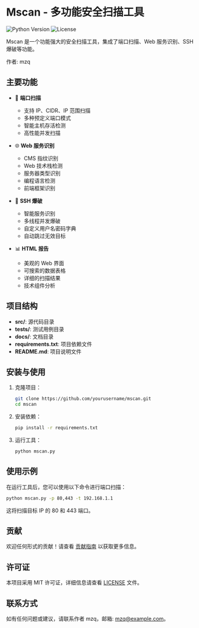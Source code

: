 # Mscan - 多功能安全扫描工具

![Python Version](https://img.shields.io/badge/python-3.7+-blue)
![License](https://img.shields.io/badge/license-MIT-green)

Mscan 是一个功能强大的安全扫描工具，集成了端口扫描、Web 服务识别、SSH 爆破等功能。

作者: mzq

## 主要功能

- 🚀 **端口扫描**
  - 支持 IP、CIDR、IP 范围扫描
  - 多种预定义端口模式
  - 智能主机存活检测
  - 高性能并发扫描

- 🌐 **Web 服务识别**
  - CMS 指纹识别
  - Web 技术栈检测
  - 服务器类型识别
  - 编程语言检测
  - 前端框架识别

- 🔑 **SSH 爆破**
  - 智能服务识别
  - 多线程并发爆破
  - 自定义用户名密码字典
  - 自动跳过无效目标

- 📊 **HTML 报告**
  - 美观的 Web 界面
  - 可搜索的数据表格
  - 详细的扫描结果
  - 技术组件分析

## 项目结构

- **src/**: 源代码目录
- **tests/**: 测试用例目录
- **docs/**: 文档目录
- **requirements.txt**: 项目依赖文件
- **README.md**: 项目说明文件

## 安装与使用

1. 克隆项目：
   ```bash
   git clone https://github.com/yourusername/mscan.git
   cd mscan
   ```

2. 安装依赖：
   ```bash
   pip install -r requirements.txt
   ```

3. 运行工具：
   ```bash
   python mscan.py
   ```

## 使用示例

在运行工具后，您可以使用以下命令进行端口扫描：
```bash
python mscan.py -p 80,443 -t 192.168.1.1
```
这将扫描目标 IP 的 80 和 443 端口。

## 贡献

欢迎任何形式的贡献！请查看 [贡献指南](CONTRIBUTING.md) 以获取更多信息。

## 许可证

本项目采用 MIT 许可证，详细信息请查看 [LICENSE](LICENSE) 文件。

## 联系方式

如有任何问题或建议，请联系作者 mzq，邮箱: mzq@example.com。
